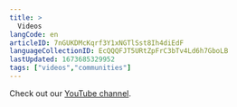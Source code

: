 ```yaml
---
title: >
  Videos
langCode: en
articleID: 7nGUKDMcKqrf3Y1xNGTlSst8Ih4diEdF
languageCollectionID: EcQQQFJT5URtZpFrC3bTv4Ld6h7GboLB
lastUpdated: 1673685329952
tags: ["videos","communities"]
---
```


Check out our [YouTube channel](https://www.youtube.com/channel/UCnaQQFVNV0eKc4j3-zwc09A).